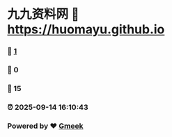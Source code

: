 # 九九资料网 :link: https://huomayu.github.io 
### :page_facing_up: [1](https://huomayu.github.io/tag.html) 
### :speech_balloon: 0 
### :hibiscus: 15 
### :alarm_clock: 2025-09-14 16:10:43 
### Powered by :heart: [Gmeek](https://github.com/Meekdai/Gmeek)
